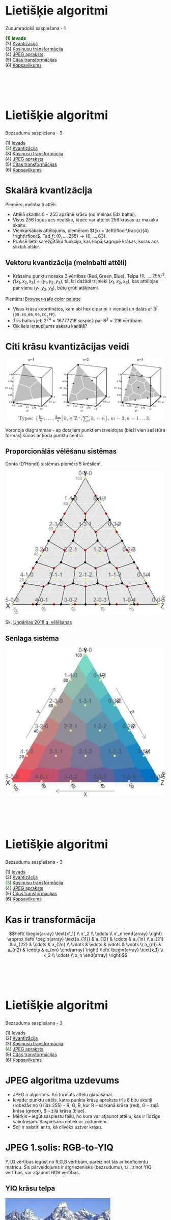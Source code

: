 # &nbsp;

<hgroup>

<h1 style="font-size:28pt">Lietišķie algoritmi</h1>

<blue>Zudumradošā saspiešana - 1</blue>

</hgroup><hgroup>

<span style="color:darkgreen">**(1) Ievads**</span>  
<span>(2) [Kvantizācija](#section-1)</span>  
<span>(3) [Kosinusu transformācija](#section-2)</span>  
<span>(4) [JPEG apraksts](#section-3)</span>  
<span>(5) [Citas transformācijas](#section-4)</span>  
<span>(6) [Kopsavilkums](#section-5)</span>

</hgroup>





# &nbsp;

<hgroup>

<h1 style="font-size:28pt">Lietišķie algoritmi</h1>

<blue>Bezzudumu saspiešana - 3</blue>

</hgroup><hgroup>

<span>(1) [Ievads](#section)</span>  
<span style="color:darkgreen">(2) [Kvantizācija](#section-1)</span>  
<span>(3) [Kosinusu transformācija](#section-2)</span>  
<span>(4) [JPEG apraksts](#section-3)</span>  
<span>(5) [Citas transformācijas](#section-4)</span>  
<span>(6) [Kopsavilkums](#section-5)</span>

</hgroup>


# <lo-theory/> Skalārā kvantizācija 

Piemērs: melnbalti attēli.

* Attēlā skaitlis $0-255$ apzı̄mē krāsu (no melnas līdz baltai).
* Visus $256$ toņus acs neatšķir, tāpēc var attēlot $256$ krāsas uz mazāku skaitu.
* Vienkāršākais attēlojums, piemēram
$f(x) = \left\lfloor\frac{x}{4} \right\rfloor$. Tad $f\,:\,\{0,\ldots,255\} \rightarrow \{0,\ldots,63\}$. 
* Praksē lieto sarežǧı̄tāku funkciju, kas kopā sagrupē krāsas, kuras acs sliktāk atšķir.

## <lo-theory/> Vektoru kvantizācija (melnbalti attēli)

* Krāsainu punktu nosaka $3$ vērtı̄bas $(\text{Red}, \text{Green}, \text{Blue})$. Telpa $\{ 0,\ldots,255\}^3$.
* $f(x_1, x_2, x_3 ) = (y_1,y_2,y_3)$, tā, lai dažādi trijnieki 
$(x_1, x_2, x_3)$, kas attēlojas par vienu $(y_1,y_2,y_3)$, būtu grūti atšķirami.

Piemērs: [Browser-safe color palette](https://whatis.techtarget.com/definition/216-color-browser-safe-palette)

* Visas krāsu koordinātes, kam abi hex cipariņi ir vienādi un dalās ar $3$: 
(`00,33,66,99,CC,FF`). 
* Trīs baitus jeb $2^{24} = 16777216$ saspiež par $6^3 = 216$
vērtībām. 
* Cik liels ietaupījums sakaru kanālā?


# <lo-summary/> Citi krāsu kvantizācijas veidi

![Quantization illustration](quantization-illustration.png)

Voronoja diagrammas - ap dotajiem punktiem izveidojas (bieži vien sešstūra formas)
šūnas ar koda punktu centrā.


## <lo-yellow/> Proporcionālās vēlēšanu sistēmas

Donta (D'Hondt) sistēmas piemērs $5$ krēsliem.

![Hondt method](hondt-allocation.png)

Sk. [Ungārijas 2018.g. vēlēšanas](https://en.wikipedia.org/wiki/2018_Hungarian_parliamentary_election)

## <lo-yellow/> Senlaga sistēma

![Sainte Lague method](sainte-lague.png)






# &nbsp;

<hgroup>

<h1 style="font-size:28pt">Lietišķie algoritmi</h1>

<blue>Bezzudumu saspiešana - 3</blue>

</hgroup><hgroup>

<span>(1) [Ievads](#section)</span>  
<span>(2) [Kvantizācija](#section-1)</span>  
<span style="color:darkgreen">(3) [Kosinusu transformācija](#section-2)</span>  
<span>(4) [JPEG apraksts](#section-3)</span>  
<span>(5) [Citas transformācijas](#section-4)</span>  
<span>(6) [Kopsavilkums](#section-5)</span>

</hgroup>


# <lo-theory/> Kas ir transformācija

$$\left( \begin{array} \text{x'_1} \\ x'_2 \\ \cdots \\ x'_n \end{array} \right)
\approx
\left( \begin{array}
\text{a_{11}} &  a_{12} & \cdots & a_{1n} \\
a_{21} & a_{22} & \cdots & a_{2n} \\
\vdots & \vdots & \vdots & \vdots \\
a_{n1} & a_{n2} & \cdots & a_{nn} 
\end{array} \right)
\left( \begin{array} \text{x_1} \\ x_2 \\ \cdots \\ x_n \end{array} \right)$$




# &nbsp;

<hgroup>

<h1 style="font-size:28pt">Lietišķie algoritmi</h1>

<blue>Bezzudumu saspiešana - 3</blue>

</hgroup><hgroup>

<span>(1) [Ievads](#section)</span>  
<span>(2) [Kvantizācija](#section-1)</span>  
<span>(3) [Kosinusu transformācija](#section-2)</span>  
<span style="color:darkgreen">(4) [JPEG apraksts](#section-3)</span>  
<span>(5) [Citas transformācijas](#section-4)</span>  
<span>(6) [Kopsavilkums](#section-5)</span>

</hgroup>






# <lo-theory/> JPEG algoritma uzdevums

* JPEG ir algoritms. Arī formāts attēlu glabāšanai.
* Ievade:  punktu attēls, katra punkta krāsu apraksta 
trīs $8$ bitu skaitļi (robežās no $0$ līdz $255$) – 
R, G, B, kur R – sarkanā krāsa (red), 
G – zaļā krāsa (green), B – zilā krāsa (blue).
* Mērķis – iegūt saspiestu failu, no kura var atjaunot attēlu, 
kas ir līdzīgs sākotnējam. Saspiešana notiek ar zudumiem.
* Soļi ir saistīti ar to, kā cilvēks uztver krāsu.

# <lo-theory/> JPEG 1.solis: RGB-to-YIQ

Y,I,Q vērtības iegūst no R,G,B vērtībām, pareizinot tās ar koeficientu matricu. 
Šis pārveidojums ir atgriezenisks (bezzudumu), t.i., zinot YIQ 
vērtības, var atjaunot RGB vērtības.


## <lo-summary/> YIQ krāsu telpa

<hgroup>

![YIQ1](picture-YIQ_components1.jpg)

</hgroup>
<hgroup>

![YIQ2](picture-YIQ_components2.jpg)

</hgroup>


## <lo-summary/> Kas ir YIQ?

<hgroup width="60%">

![YIQ - IQ plakne](YIQ_IQ_plane.svg.png)

</hgroup>
<hgroup width="40%">

* "Y" - Luma informācija (melnbaltās televīzijas attēliem)
* "I" - *in-phase*, "Q" - *quadrature* (NTSC - analogās krāsu televīzijas žargons)

Redze precīzāk uztver "I" (pāreju no oranžā uz zilo) nevis
"Q" (pāreju no zaļā uz violeto) - tāpēc Q var vairāk saspiest.

</hgroup>



## <lo-summary/> Pārveido YIQ koordinātēs

$$\left( \begin{array} \text{Y} \\ I \\ Q \end{array} \right)
\approx
\left( \begin{array}
\text{0.299} &  0.587 &  0.114 \\
0.5959 & -0.2746 & -0.3213 \\
0.2115 & -0.5227 &  0.3112
\end{array} \right)
\left( \begin{array} \text{R} \\ G \\ B \end{array} \right)$$


**Pārveido atpakaļ uz RGB:**


$$\left( \begin{array} \text{R} \\ G \\ B \end{array} \right)
\approx
\left( \begin{array}
\text{1} &  0.956 &  0.619 \\
1 & -0.272 & -0.647 \\
1 & -1.106 &  1.703
\end{array} \right)
\left( \begin{array} \text{Y} \\ I \\ Q \end{array} \right)$$


# <lo-theory/> JPEG 2.solis

<hgroup>

![Skipping grid](sparser-grid.png)

</hgroup>
<hgroup>

Patur visas "Y" vērtības (melnbalto/gaišuma komponenti), 
taču katrā virzienā atstāj tikai katru otro "I" un "Q" vērtību 
(datu punktu skaits samazinās $4$ reizes). 
Redze pārmaiņas gaišumā uztver daudz labāk nekā pārmaiņas nokrāsā.

</hgroup>

# <lo-theory/> JPEG 3.solis


YIQ vērtības sadala $8 \times 8$ blokos. Tā kā tika atstāta tikai katra 
otrā "I" un "Q" vērtība, tad šo bloku izmērs sākotnējā attēlā ir 
$16 \times 16$. Katrs bloks tiek apstrādāts atsevišķi.


# <lo-theory/> JPEG 4.solis


Katram  blokam pielieto diskrēto kosinusu transformāciju - turklāt divas reizes.

![DCT](dct-formulae.png)

Vispirms diskrēto kosinusu transformāciju pielieto katrai matricas  kolonnai, 
domās sadalot matricu astoņās mazākās matricās (pa vienai kolonnai katrā).

Pēc tam to pašu izdara katrai iegūtās matricas rindai.





# <lo-theory/> JPEG 5.solis

Elementu $x''_{ij}$ noapaļojam līdz precizitātei $a_{ij}$ (dala 
ar $a_{ij}$ un apaļo uz leju ar $\lfloor x \rfloor$). 
Elementu atšķirības, kas ir mazākas par $a_{ij}$, ir nebūtiskas. 
Galvenā viltība ir tā, ka skaitļi  atšķiras dažādiem matricas elementiem. 
Tās komponentes, kuras acs uztver vājāk, tiek noapaļotas ar 
zemāku precizitāti. Mazākā vērtība $a_{13} = 10$, lielākā – $a_{65} = 121$.


# <lo-theory/> JPEG 6.solis

* Visu $8 \times 8$ matricu kreisos augšējos elementus saliek 
kopīgā virknē. Šādi tiks iegūtas trīs virknes – 
katrai no trim krāsu telpas YIQ komponentēm. 

* Raksta starpības $a_1, a_2-a_1, a_3 - a_2,\ldots$. 


# <lo-theory/> JPEG 7.solis

Iegūtajai starpību virknei lieto 
Hofmana vai aritmētisko kodēšanu.



# &nbsp;

<hgroup>

<h1 style="font-size:28pt">Lietišķie algoritmi</h1>

<blue>Bezzudumu saspiešana - 3</blue>

</hgroup><hgroup>

<span>(1) [Ievads](#section)</span>  
<span>(2) [Kvantizācija](#section-1)</span>  
<span>(3) [Kosinusu transformācija](#section-2)</span>  
<span>(4) [JPEG apraksts](#section-3)</span>  
<span style="color:darkgreen">(5) [Citas transformācijas](#section-4)</span>  
<span>(6) [Kopsavilkums](#section-5)</span>

</hgroup>





# &nbsp;

<hgroup>

<h1 style="font-size:28pt">Lietišķie algoritmi</h1>

<blue>Bezzudumu saspiešana - 3</blue>

</hgroup><hgroup>

<span>(1) [Ievads](#section)</span>  
<span>(2) [Kvantizācija](#section-1)</span>  
<span>(3) [Kosinusu transformācija](#section-2)</span>  
<span>(4) [JPEG apraksts](#section-3)</span>  
<span>(5) [Citas transformācijas](#section-4)</span>  
<span style="color:darkgreen">(6) [Kopsavilkums](#section-5)</span>

</hgroup>





